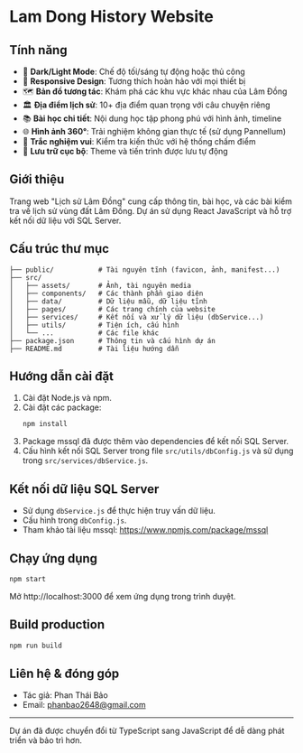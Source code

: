 # Lam Dong History Website

## Tính năng

- 🌙 **Dark/Light Mode**: Chế độ tối/sáng tự động hoặc thủ công
- 📱 **Responsive Design**: Tương thích hoàn hảo với mọi thiết bị
- 🗺️ **Bản đồ tương tác**: Khám phá các khu vực khác nhau của Lâm Đồng
- 🏛️ **Địa điểm lịch sử**: 10+ địa điểm quan trọng với câu chuyện riêng
- 📚 **Bài học chi tiết**: Nội dung học tập phong phú với hình ảnh, timeline
- 🌐 **Hình ảnh 360°**: Trải nghiệm không gian thực tế (sử dụng Pannellum)
- 🎯 **Trắc nghiệm vui**: Kiểm tra kiến thức với hệ thống chấm điểm
- 💾 **Lưu trữ cục bộ**: Theme và tiến trình được lưu tự động

## Giới thiệu

Trang web "Lịch sử Lâm Đồng" cung cấp thông tin, bài học, và các bài kiểm tra về lịch sử vùng đất Lâm Đồng. Dự án sử dụng React JavaScript và hỗ trợ kết nối dữ liệu với SQL Server.

## Cấu trúc thư mục

```
├── public/           # Tài nguyên tĩnh (favicon, ảnh, manifest...)
├── src/
│   ├── assets/       # Ảnh, tài nguyên media
│   ├── components/   # Các thành phần giao diện
│   ├── data/         # Dữ liệu mẫu, dữ liệu tĩnh
│   ├── pages/        # Các trang chính của website
│   ├── services/     # Kết nối và xử lý dữ liệu (dbService...)
│   ├── utils/        # Tiện ích, cấu hình
│   └── ...           # Các file khác
├── package.json      # Thông tin và cấu hình dự án
├── README.md         # Tài liệu hướng dẫn
```

## Hướng dẫn cài đặt

1. Cài đặt Node.js và npm.
2. Cài đặt các package:
   ```bash
   npm install
   ```
3. Package mssql đã được thêm vào dependencies để kết nối SQL Server.
4. Cấu hình kết nối SQL Server trong file `src/utils/dbConfig.js` và sử dụng trong `src/services/dbService.js`.

## Kết nối dữ liệu SQL Server

- Sử dụng `dbService.js` để thực hiện truy vấn dữ liệu.
- Cấu hình trong `dbConfig.js`.
- Tham khảo tài liệu mssql: https://www.npmjs.com/package/mssql

## Chạy ứng dụng

```bash
npm start
```

Mở http://localhost:3000 để xem ứng dụng trong trình duyệt.

## Build production

```bash
npm run build
```

## Liên hệ & đóng góp

- Tác giả: Phan Thái Bảo
- Email: phanbao2648@gmail.com

---

Dự án đã được chuyển đổi từ TypeScript sang JavaScript để dễ dàng phát triển và bảo trì hơn.

```

```
